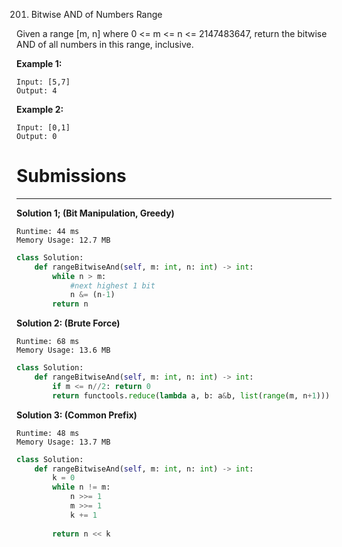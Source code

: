 201. Bitwise AND of Numbers Range

Given a range [m, n] where 0 <= m <= n <= 2147483647, return the bitwise AND of all numbers in this range, inclusive.

**Example 1:**
```
Input: [5,7]
Output: 4
```

**Example 2:**
```
Input: [0,1]
Output: 0
```

# Submissions
---
**Solution 1; (Bit Manipulation, Greedy)**
```
Runtime: 44 ms
Memory Usage: 12.7 MB
```
```python
class Solution:
    def rangeBitwiseAnd(self, m: int, n: int) -> int:
        while n > m:
            #next highest 1 bit
            n &= (n-1)
        return n
```

**Solution 2: (Brute Force)**
```
Runtime: 68 ms
Memory Usage: 13.6 MB
```
```python
class Solution:
    def rangeBitwiseAnd(self, m: int, n: int) -> int:
        if m <= n//2: return 0
        return functools.reduce(lambda a, b: a&b, list(range(m, n+1)))
```

**Solution 3: (Common Prefix)**
```
Runtime: 48 ms
Memory Usage: 13.7 MB
```
```python
class Solution:
    def rangeBitwiseAnd(self, m: int, n: int) -> int:
        k = 0
        while n != m:
            n >>= 1
            m >>= 1
            k += 1
            
        return n << k
```